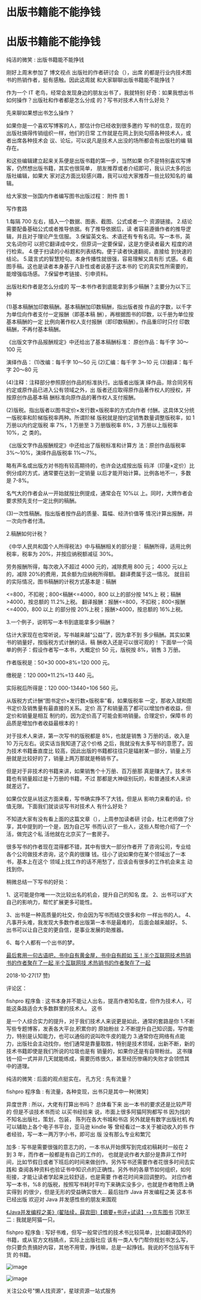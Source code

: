 # 出版书籍能不能挣钱

# 出版书籍能不能挣钱

纯洁的微笑 : 出版书籍能不能挣钱

刚好上周末参加了 博文视点 出版社的作者研讨会（），出席 的都是行业内技术图书的热销作者，挺有感触。因此这周就 和大家聊聊出版书籍能不能挣钱？

作为一个 IT 老鸟，经常会发现身边的朋友出书了，我就特别 好奇：如果我想出书如何操作？出版社和作者都是怎么分成 的？写书对技术人有什么好处？

先来聊如果想出书怎么操作？

如果你是一个喜欢写博客的人，那估计你已经收到很多邀约 写书的信息，现在的出版社搞得传销组织一样，他们的日常 工作就是在网上到处勾搭各种技术人，或者出席各种技术会 议、论坛，可以说凡是技术人出没的场所都会有出版社的编 辑存在。

和这些编辑建立起来关系便是出版书籍的第一步，当然如果 你不是特别喜欢写博客，仍然想出版书籍，其实也很简单， 朋友推荐或者介绍即可，我认识太多的出版社编辑，如果大 家对这方面比较感兴趣，我可以给大家推荐一些比较知名的 编辑。

给大家放一张国内作者编写图书出版过程： 附件 图 1

写作套路

1.每隔 700 左右，插入一个数据、图表、截图、公式或者一个 资源链接。 2.结论需要配备基础公式或者推导依据。有了推导依据后，读 者容易遵循作者的推导逻辑，并且对于理论产生信服。 3.保留英文名、术语还有专有名词。写一本书，英文名词你可 以把它翻译成中文，但原词一定要保留，这是方便读者最大 程度的进行检索。 4.便于扫读的小标题和列表结构。便于读者快速翻阅，直接给 到快速的结论。 5.箴言式的智慧短句。本身传播性就很强，容易理解又具有形 式感。 6.截图手稿。这也是读者本身基于八卦性或者说基于这本书的 它的真实性所需要的，能增强临场感。 7.保留参考链接、引申资料。

出版社和作者是怎么分成的 写一本书作者到底能拿到多少稿酬？主要分为以下三种

(1)基本稿酬加印数稿酬。基本稿酬加印数稿酬，指出版者按 作品的字数，以千字为单位向作者支付一定报酬（即基本稿 酬），再根据图书的印数，以千册为单位按基本稿酬的一定 比例向著作权人支付报酬（即印数稿酬）。作品重印时只付 印数稿酬，不再付基本稿酬。

《出版文字作品报酬规定》中还给出了基本稿酬标准： 原创作品：每千字 30～100 元

演绎作品： (1)改编：每千字 10～50 元 (2)汇编：每千字 3～10 元 (3)翻译：每千字 20～80 元

(4)注释：注释部分参照原创作品的标准执行。出版者出版演 绎作品，除合同另有约定或原作品已进入公有领域之外，出 版者还应取得原作品著作权人的授权，并按原创作品基本稿 酬标准向原作品的著作权人支付报酬。

(2)版税。指出版者以图书定价×发行数×版税率的方式向作者 付酬。这具体又分统一版税率和阶梯版税率两种。所谓阶梯 版税就是按约定销售数量调整版税率，如 1 万册以内约定版税 率 7%，1 万册至 3 万册版税率 8%，3 万册以上版税率 10%，之 类的。

《出版文字作品报酬规定》中还给出了版税标准和计算方 法：原创作品版税率 3%～10%，演绎作品版税率 1%～7%。

略有声名或出版方对书抱有较高期待的，也许会达成按出版 码洋（印量×定价）比例分成的方式，通常要在达到一定销量 以后才能开始计算。比例各地不一，多数是 7-8%。

名气大的作者会从一开始就按比例提成，通常会在 10%以 上。同时，大牌作者会要求预先支付一定比例的稿酬。

(3)一次性稿酬。指出版者按作品的质量、篇幅、经济价值等 情况计算出报酬，并一次向作者付清。

2.稿酬如何计税？

《中华人民共和国个人所得税法》中与稿酬相关的部分是： 稿酬所得，适用比例税率，税率为 20%，并按应纳税额减征 30%。

劳务报酬所得，每次收入不超过 4000 元的，减除费用 800 元； 4000 元以上的，减除 20%的费用，其余额为应纳税所得额。 翻译费属于这一情况。 就目前的实际情况，图书稿酬的计税方式基本是：稿酬

<=800，不扣税；800<稿酬<=4000，800 以上的部分按 14%上 税；稿酬>4000，按总额的 11.2%上税。 翻译报酬：报酬<=800，不扣税；800<报酬<=4000，800 以上 的部分按 20%上税；报酬>4000，按总额的 16%上税。

3.一个例子，说明写一本书到底能拿多少稿酬？

估计大家现在也常听说，写书越来越“公益”了，因为拿不到 多少稿酬。其实如果书的销量好，按版税方式计酬的话，稿 酬收入还是可以很可观的！ 下面举一个简单的例子：假设作者写一本书，大概定价 50 元，版税按 8%，销售 3 万册。

作者版税是：50×30 000×8%=120 000 元。

缴税是：120 000×11.2%=13 440 元。

实际税后所得是：120 000-13440=106 560 元。

从版税方式计酬“图书定价×发行数×版税率”看，如果版税率 一定，那收入就和图书定价及销售量有最直接的关系。定价 高了和销量高了都可以增加作者收益，但定价和销量是相互 制约的，因为定价高了可能会影响销量。合理定价，保障书 的品质是增加作者收益最根本的！

对于技术人来讲，第一次写书的版税都是 8%，也就是销售 3 万册的话，收入是 10 万元左右。说实话当我知道了这个价格 之后，我就没有太多写书的意愿了。因为技术书籍垂直度比 较高，因此出版的书籍都往往只是辐射某一部分，销量上万 册就是比较好的了，销量上两万那就是畅销书了。

但是对于非技术的书籍来讲，如果销售个十万册、百万册那 真是赚大了。技术书籍也有销量超过是十万册的书籍，不过 那都是大神级别玩的，和普通技术人来讲就差远了。

如果仅仅是从钱这方面来看，写书确实挣不了大钱，但是从 影响力来看的话，价值无限。下面我们就谈谈写书对技术人 有什么好处？

不知道大家有没有看上面的这篇文章（），上周参加读者研 讨会，杜江老师做了分享，其中提到的一个是，因为自己写 书而认识了一些人，这些人帮他介绍了一个活，做完这个私 活他就在北京买了一套房子。

很多写书的作者现在混得都不错，其中有很大一部分作者开 了咨询公司，专业给各个公司做技术咨询，这个真的很赚 钱。往小了说如果你在某个领域出了一本书，基本上在这个 领域上找工作的话不用愁了，应该会有很多的工作机会来主 动找到你。

稍微总结一下写书的好处：

1、这可能是你唯一一次比较出名的机会，提升自己的知名 度。 2、出书可以扩大自己的影响力，帮忙扩展更多可能性。

3、出书是一种高质量的社交，你会因为写书而结交很多和你 一样出书的人。 4、凡事开头难，我发现大多数作者出版第一本书是最难的， 后面会越来越好。 5、出书可以让自己变的更自信，是事业发展的助推器。

6、每个人都有一个出书的梦。

[最后套用一句古语吧，书中自有黄金屋，书中自有颜如 玉！](https://mp.weixin.qq.com/s/-jza09p3kL82oCdcl95uWA)[半个互联网技术热销书的作者聚在了一起 半个互联网技 术热销书的作者聚在了一起](https://mp.weixin.qq.com/s/-jza09p3kL82oCdcl95uWA)

2018-10-27(17 赞)

评论区：

fishpro 程序鱼 : 这书本身并不能让人出名，提高作者知名度，但作为技术人，可能这条路适合大多数群里的技术人。 这书

是一个人综合实力的提升，对于我们技术人来说更是如此，通常的套路是你 1.不断写些专题博客，发表各大平台,积累你的 原始粉丝 2.不断提升自己知识面，写作能力，特别是认知能力，也可以通俗的说叫吹牛皮的能力 3.通常你在网络有点能 力，出版社会主动找你，他们通常是靠量取胜，特别是技术领域，出新不断，新的技术书籍即使是我们所说的垃圾也是有 销量的，如果你还是有自带粉丝。 这书赚钱一招一式并非几天就能练成，需要历练很久，甚至经历惨痛的失败才会领悟其 中的道理。

纯洁的微笑 : 后面的观点挺实在。 孔方兄 : 先有流量？

fishpro 程序鱼 : 有流量，各种变现，出书只是其中一种[微笑]

异度世界 : 所以，大佬有打算出书吗？ 总体看下来 出一本书的要求还是比较严苛的 但是不谈技术书而论 以买书经验来 说，市面上很多阿猫阿狗都写书 因为找的不知名出版社，策划，包装， 陈列在各大书城和书店 另外就是有数字出版社机 构 可以辅助上各个电子书平台，亚马逊 kindle 等 曾经看过一本关于被动收入的书 作者经验，写一本一两万字小书，即可出 版 没有那么专业和繁冗

加多 : 写书是需要很强的意志力的，一本书从开始撰写到完成初稿耗时一般在 2 到 3 年，而作者一般都是有自己的工作的， 也就是说作者大部分是靠非工作时间，比如节假日或者下班后的时间来做创作。另外写书还需要作者花很多时间去实践和 查阅各种资料也验证书中知识点的正确性。另外书的各章节如何组织，如何衔接，才能让读者学起来比较舒适，也是需要 作者花时间来回调整的。 对应作者写一本书，%8 的版税，按照写书耗时平均下来确实没多少，也就是作者物质上确实得到 的很少，但是无形的受益确实很大... 最后拙作 Java 并发编程之美 这本书已经出版 欢迎对 Java 并发感性些的朋友来围观

[《](https://item.jd.com/12450812.html)[Java](https://item.jd.com/12450812.html)[并发编程之美》](https://item.jd.com/12450812.html)[(](https://item.jd.com/12450812.html)[翟陆续，薛宾田](https://item.jd.com/12450812.html)[)](https://item.jd.com/12450812.html)[【摘要](https://item.jd.com/12450812.html)[+](https://item.jd.com/12450812.html)[书评](https://item.jd.com/12450812.html)[+](https://item.jd.com/12450812.html)[试读】](https://item.jd.com/12450812.html)[-+](https://item.jd.com/12450812.html)[京东图书](https://item.jd.com/12450812.html) 沉默王二 : 我就是阿猫一只。

fishpro 程序鱼 : 写好书难，但写一般常识性的技术书比较简单，比如翻译国外的书籍，或从官方文档搞点，实际上出版社应 该有一类人专门帮你规划书怎么写，你只要负责搞好内容，其他不用管，挣钱嘛，总是一起挣钱。我说的不包括写有干货 的书籍。

![image](img/Image_197.png)

![image](img/Image_198.png)

关注公众号"懒人找资源"，星球资源一站式服务
